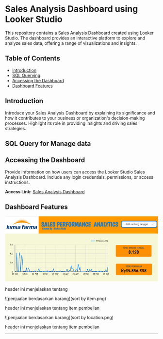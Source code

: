 # Sales Analysis Dashboard using Looker Studio

This repository contains a Sales Analysis Dashboard created using Looker Studio. The dashboard provides an interactive platform to explore and analyze sales data, offering a range of visualizations and insights.

## Table of Contents
- [Introduction](#introduction)
- [SQL Querying](#sql-query-for-manage-data)
- [Accessing the Dashboard](#accessing-the-dashboard)
- [Dashboard Features](#dashboard-features)

## Introduction

Introduce your Sales Analysis Dashboard by explaining its significance and how it contributes to your business or organization's decision-making processes. Highlight its role in providing insights and driving sales strategies.

## SQL Query for Manage data


## Accessing the Dashboard

Provide information on how users can access the Looker Studio Sales Analysis Dashboard. Include any login credentials, permissions, or access instructions.

**Access Link:** [Sales Analysis Dashboard](https://lookerstudio.google.com/reporting/8b42f3cf-49fc-43fa-903c-c5e4964d16a7/page/KTvdD)

## Dashboard Features

![statistic header](statistics.png)

header ini menjelaskan tentang

![penjualan berdasarkan barang](sort by item.png)

header ini menjelaskan tentang item pembelian

![penjualan berdasarkan barang](sort by location.png)

header ini menjelaskan tentang item pembelian



---
